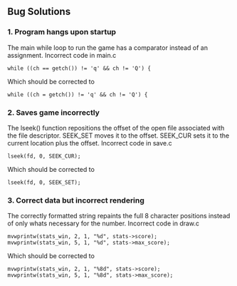 ## Bug Solutions
### 1. Program hangs upon startup
The main while loop to run the game has a comparator instead of an assignment.
Incorrect code in main.c
```
while ((ch == getch()) != 'q' && ch != 'Q') {
```
Which should be corrected to
```
while ((ch = getch()) != 'q' && ch != 'Q') {
```

### 2. Saves game incorrectly
The lseek() function repositions the offset of the open file associated with the file descriptor. SEEK_SET moves it to the offset. SEEK_CUR sets it to the current location plus the offset.
Incorrect code in save.c
```
lseek(fd, 0, SEEK_CUR);
```
Which should be corrected to
```
lseek(fd, 0, SEEK_SET);
```
### 3. Correct data but incorrect rendering
The correctly formatted string repaints the full 8 character positions instead of only whats necessary for the number.
Incorrect code in draw.c
```
mvwprintw(stats_win, 2, 1, "%d", stats->score);
mvwprintw(stats_win, 5, 1, "%d", stats->max_score);
```
Which should be corrected to
```
mvwprintw(stats_win, 2, 1, "%8d", stats->score);
mvwprintw(stats_win, 5, 1, "%8d", stats->max_score);
```

